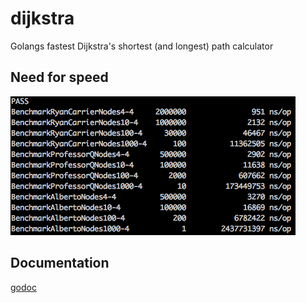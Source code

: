 # dijkstra
Golangs fastest Dijkstra's shortest (and longest) path calculator

## Need for speed
![Wow so fast](/speed.png?raw=true "Benchmarks")

## Documentation
[godoc](https://godoc.org/github.com/RyanCarrier/dijkstra)
